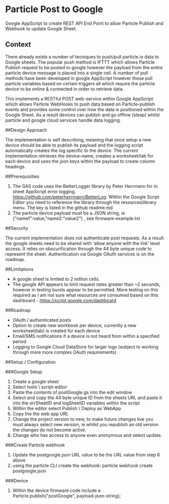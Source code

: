 # Particle Post to Google
Google AppScript to create REST API End Point to allow Particle Publish and Webhook to update Google Sheet.

## Context
There already exists a number of tecniques to push/pull particle.io data to Google sheets. The popular push method is IFTTT which allows Particle Publish request to be posted to google however the payload from the entire particle device message is placed into a single cell. A number of pull methods have been developed in google AppScript however these pull particle variables based on certain triggers all which require the particle device to be online & connected in order to retrieve data. 

This implements a RESTful POST web-service within Google AppScript which allows Particle WebHooks to push data based on Particle-publish events and provides some control over how the data is positioned within the Google Sheet. As a result devices can publish and go offline (sleep) whilst particle and google cloud services handle data logging.

##Design Approach

The implementation is self describing, meaning that once setup a new device should be able to publish its payload and the logging script automatically creates the log specific to the device. The current implementation retrieves the device-name, creates a worksheet/tab for each device and uses the json keys within the payload to create column headings.

##Prerequisities

1. The GAS code uses the BetterLogger library by Peter Herrmann for in sheet AppScript error logging. https://github.com/peterherrmann/BetterLog. Within the Google Script Editor you need to reference the library through the resources\library menu. The key is listed in the github readme.md
2. The particle device payload must be a JSON string, ie {"name1":value,"name2:"value2"} , see firmware-example.txt

##Security 

The current implementation does not authenticate post requests. As a result the google sheets need to be shared with 'allow anyone with the link' level access. It relies on obscurification through the 44 byte unique code to represent the sheet. Authentication via Google OAuth services is on the roadmap.

##Limitations

- A google sheet is limited to 2 million cells.
- The google API appears to limit request rates greater than ~2 seconds, however in testing bursts appear to be permitted. More testing on this required as I am not sure what resources are consumed based on this dashboard - https://script.google.com/dashboard

##Roadmap
- OAuth / authenticated posts
- Option to create new workbook per device, currently a new worksheet(tab) is created for each device
- Email/SMS notifications if a device is not heard from within a specified period
- Logging to Google Cloud DataStore for larger logs (subject to working through more more complex OAuth requirements)

##Setup / Configuration

###Google Setup
1. Create a google sheet
2. Select tools \ script-editor
3. Paste the contents of postGoogle.gs into the edit window
4. Select and copy the 44 byte unique ID from the sheets URL and paste it into the errSheetID and logSheetID variables within the script
5. Within the editor select Publish \ Deploy as WebApp
6. Copy the the web app URL
7. Change the project version to new, to make future changes live you must always select new version, ie whilst you republish an old version the changes do not become active.
8. Change who has access to anyone even anonymous and select update. 

###Create Particle webhook
1. Update the postgoogle.json URL value to be the URL value from step 6 above
2. using the particle CLI create the webhook: particle webhook create postgoogle.json

###Device
1. Within the device firmware code include a Particle.publish("postGoogle", payload-json-string);




